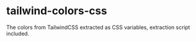 # tailwind-colors-css
The colors from TailwindCSS extracted as CSS variables, extraction script included.
